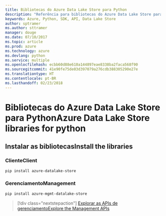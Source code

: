 ```yaml
---
title: Bibliotecas do Azure Data Lake Store para Python
description: "Referência para bibliotecas do Azure Data Lake Store para Python"
keywords: Azure, Python, SDK, API, Data Lake Store
author: sptramer
ms.author: sttramer
manager: douge
ms.date: 07/10/2017
ms.topic: article
ms.prod: azure
ms.technology: azure
ms.devlang: python
ms.service: multiple
ms.openlocfilehash: ecbb60d88e610a144897eae8338ba2faca568f90
ms.sourcegitcommit: 41e90fe75de03d397079a276cdb388305290e27e
ms.translationtype: HT
ms.contentlocale: pt-BR
ms.lasthandoff: 02/23/2018
---
```

# <a name="azure-data-lake-store-libraries-for-python"></a><span data-ttu-id="8904b-104">Bibliotecas do Azure Data Lake Store para Python</span><span class="sxs-lookup"><span data-stu-id="8904b-104">Azure Data Lake Store libraries for python</span></span>

## <a name="install-the-libraries"></a><span data-ttu-id="8904b-105">Instalar as bibliotecas</span><span class="sxs-lookup"><span data-stu-id="8904b-105">Install the libraries</span></span>
### <a name="client"></a><span data-ttu-id="8904b-106">Cliente</span><span class="sxs-lookup"><span data-stu-id="8904b-106">Client</span></span>

```bash
pip install azure-datalake-store
```

### <a name="management"></a><span data-ttu-id="8904b-107">Gerenciamento</span><span class="sxs-lookup"><span data-stu-id="8904b-107">Management</span></span>

```bash
pip install azure-mgmt-datalake-store
```
> [!div class="nextstepaction"]
> [<span data-ttu-id="8904b-108">Explorar as APIs de gerenciamento</span><span class="sxs-lookup"><span data-stu-id="8904b-108">Explore the Management APIs</span></span>](/python/api/overview/azure/datalakestore/management)